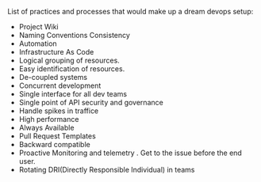List of practices and processes that would make up a dream devops setup:
+ Project Wiki
+ Naming Conventions Consistency
+ Automation
+ Infrastructure As Code
+ Logical grouping of resources.
+ Easy identification of resources.
+ De-coupled systems
+ Concurrent development
+ Single interface for all dev teams
+ Single point of API security and governance
+ Handle spikes in traffice
+ High performance
+ Always Available
+ Pull Request Templates
+ Backward compatible
+ Proactive Monitoring and telemetry . Get to the issue before the end user.
+ Rotating DRI(Directly Responsible Individual) in teams
